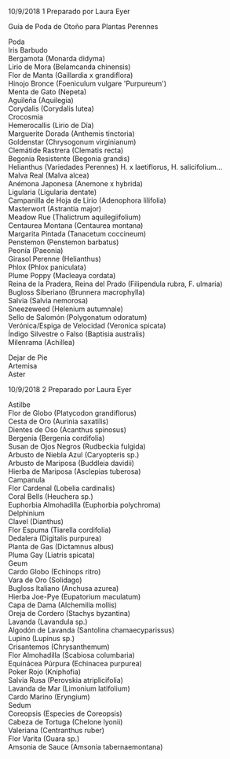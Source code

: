 10/9/2018 1 Preparado por Laura Eyer

Guía de Poda de Otoño para Plantas Perennes

Poda  
Iris Barbudo  
Bergamota (Monarda didyma)  
Lirio de Mora (Belamcanda chinensis)  
Flor de Manta (Gaillardia x grandiflora)  
Hinojo Bronce (Foeniculum vulgare 'Purpureum')  
Menta de Gato (Nepeta)  
Aguileña (Aquilegia)  
Corydalis (Corydalis lutea)  
Crocosmia  
Hemerocallis (Lirio de Día)  
Marguerite Dorada (Anthemis tinctoria)  
Goldenstar (Chrysogonum virginianum)  
Clemátide Rastrera (Clematis recta)  
Begonia Resistente (Begonia grandis)  
Helianthus (Variedades Perennes) H. x laetiflorus, H. salicifolium...  
Malva Real (Malva alcea)  
Anémona Japonesa (Anemone x hybrida)  
Ligularia (Ligularia dentate)  
Campanilla de Hoja de Lirio (Adenophora lilifolia)  
Masterwort (Astrantia major)  
Meadow Rue (Thalictrum aquilegiifolium)  
Centaurea Montana (Centaurea montana)  
Margarita Pintada (Tanacetum coccineum)  
Penstemon (Penstemon barbatus)  
Peonía (Paeonia)  
Girasol Perenne (Helianthus)  
Phlox (Phlox paniculata)  
Plume Poppy (Macleaya cordata)  
Reina de la Pradera, Reina del Prado (Filipendula rubra, F. ulmaria)  
Bugloss Siberiano (Brunnera macrophylla)  
Salvia (Salvia nemorosa)  
Sneezeweed (Helenium autumnale)  
Sello de Salomón (Polygonatum odoratum)  
Verónica/Espiga de Velocidad (Veronica spicata)  
Índigo Silvestre o Falso (Baptisia australis)  
Milenrama (Achillea)  

Dejar de Pie  
Artemisa  
Aster  

10/9/2018 2 Preparado por Laura Eyer

Astilbe  
Flor de Globo (Platycodon grandiflorus)  
Cesta de Oro (Aurinia saxatilis)  
Dientes de Oso (Acanthus spinosus)  
Bergenia (Bergenia cordifolia)  
Susan de Ojos Negros (Rudbeckia fulgida)  
Arbusto de Niebla Azul (Caryopteris sp.)  
Arbusto de Mariposa (Buddleia davidii)  
Hierba de Mariposa (Asclepias tuberosa)  
Campanula  
Flor Cardenal (Lobelia cardinalis)  
Coral Bells (Heuchera sp.)  
Euphorbia Almohadilla (Euphorbia polychroma)  
Delphinium  
Clavel (Dianthus)  
Flor Espuma (Tiarella cordifolia)  
Dedalera (Digitalis purpurea)  
Planta de Gas (Dictamnus albus)  
Pluma Gay (Liatris spicata)  
Geum  
Cardo Globo (Echinops ritro)  
Vara de Oro (Solidago)  
Bugloss Italiano (Anchusa azurea)  
Hierba Joe-Pye (Eupatorium maculatum)  
Capa de Dama (Alchemilla mollis)  
Oreja de Cordero (Stachys byzantina)  
Lavanda (Lavandula sp.)  
Algodón de Lavanda (Santolina chamaecyparissus)  
Lupino (Lupinus sp.)  
Crisantemos (Chrysanthemum)  
Flor Almohadilla (Scabiosa columbaria)  
Equinácea Púrpura (Echinacea purpurea)  
Poker Rojo (Kniphofia)  
Salvia Rusa (Perovskia atriplicifolia)  
Lavanda de Mar (Limonium latifolium)  
Cardo Marino (Eryngium)  
Sedum  
Coreopsis (Especies de Coreopsis)  
Cabeza de Tortuga (Chelone lyonii)  
Valeriana (Centranthus ruber)  
Flor Varita (Guara sp.)  
Amsonia de Sauce (Amsonia tabernaemontana)
